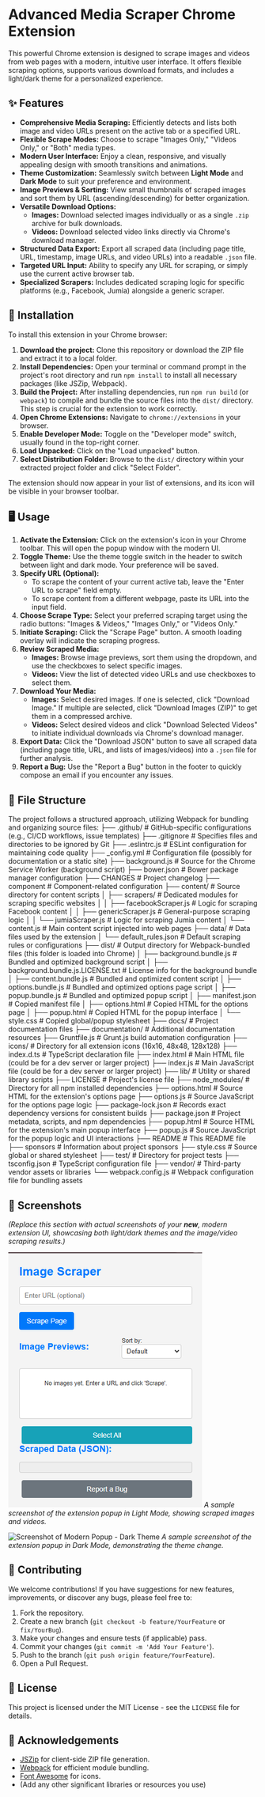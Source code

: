 # Advanced Media Scraper Chrome Extension

This powerful Chrome extension is designed to scrape images and videos from web pages with a modern, intuitive user interface. It offers flexible scraping options, supports various download formats, and includes a light/dark theme for a personalized experience.

## ✨ Features

* **Comprehensive Media Scraping:** Efficiently detects and lists both image and video URLs present on the active tab or a specified URL.
* **Flexible Scrape Modes:** Choose to scrape "Images Only," "Videos Only," or "Both" media types.
* **Modern User Interface:** Enjoy a clean, responsive, and visually appealing design with smooth transitions and animations.
* **Theme Customization:** Seamlessly switch between **Light Mode** and **Dark Mode** to suit your preference and environment.
* **Image Previews & Sorting:** View small thumbnails of scraped images and sort them by URL (ascending/descending) for better organization.
* **Versatile Download Options:**
    * **Images:** Download selected images individually or as a single `.zip` archive for bulk downloads.
    * **Videos:** Download selected video links directly via Chrome's download manager.
* **Structured Data Export:** Export all scraped data (including page title, URL, timestamp, image URLs, and video URLs) into a readable `.json` file.
* **Targeted URL Input:** Ability to specify any URL for scraping, or simply use the current active browser tab.
* **Specialized Scrapers:** Includes dedicated scraping logic for specific platforms (e.g., Facebook, Jumia) alongside a generic scraper.

## 🚀 Installation

To install this extension in your Chrome browser:

1.  **Download the project:** Clone this repository or download the ZIP file and extract it to a local folder.
2.  **Install Dependencies:** Open your terminal or command prompt in the project's root directory and run `npm install` to install all necessary packages (like JSZip, Webpack).
3.  **Build the Project:** After installing dependencies, run `npm run build` (or `webpack`) to compile and bundle the source files into the `dist/` directory. This step is crucial for the extension to work correctly.
4.  **Open Chrome Extensions:** Navigate to `chrome://extensions` in your browser.
5.  **Enable Developer Mode:** Toggle on the "Developer mode" switch, usually found in the top-right corner.
6.  **Load Unpacked:** Click on the "Load unpacked" button.
7.  **Select Distribution Folder:** Browse to the `dist/` directory within your extracted project folder and click "Select Folder".

The extension should now appear in your list of extensions, and its icon will be visible in your browser toolbar.

## 🖥️ Usage

1.  **Activate the Extension:** Click on the extension's icon in your Chrome toolbar. This will open the popup window with the modern UI.
2.  **Toggle Theme:** Use the theme toggle switch in the header to switch between light and dark mode. Your preference will be saved.
3.  **Specify URL (Optional):**
    * To scrape the content of your current active tab, leave the "Enter URL to scrape" field empty.
    * To scrape content from a different webpage, paste its URL into the input field.
4.  **Choose Scrape Type:** Select your preferred scraping target using the radio buttons: "Images & Videos," "Images Only," or "Videos Only."
5.  **Initiate Scraping:** Click the "Scrape Page" button. A smooth loading overlay will indicate the scraping progress.
6.  **Review Scraped Media:**
    * **Images:** Browse image previews, sort them using the dropdown, and use the checkboxes to select specific images.
    * **Videos:** View the list of detected video URLs and use checkboxes to select them.
7.  **Download Your Media:**
    * **Images:** Select desired images. If one is selected, click "Download Image." If multiple are selected, click "Download Images (ZIP)" to get them in a compressed archive.
    * **Videos:** Select desired videos and click "Download Selected Videos" to initiate individual downloads via Chrome's download manager.
8.  **Export Data:** Click the "Download JSON" button to save all scraped data (including page title, URL, and lists of images/videos) into a `.json` file for further analysis.
9.  **Report a Bug:** Use the "Report a Bug" button in the footer to quickly compose an email if you encounter any issues.

## 📂 File Structure

The project follows a structured approach, utilizing Webpack for bundling and organizing source files:
├── .github/                       # GitHub-specific configurations (e.g., CI/CD workflows, issue templates)
├── .gitignore                     # Specifies files and directories to be ignored by Git
├── .eslintrc.js                   # ESLint configuration for maintaining code quality
├── _config.yml                    # Configuration file (possibly for documentation or a static site)
├── background.js                  # Source for the Chrome Service Worker (background script)
├── bower.json                     # Bower package manager configuration
├── CHANGES                        # Project changelog
├── component                      # Component-related configuration
├── content/                       # Source directory for content scripts
│   ├── scrapers/                  # Dedicated modules for scraping specific websites
│   │   ├── facebookScraper.js     # Logic for scraping Facebook content
│   │   ├── genericScraper.js      # General-purpose scraping logic
│   │   └── jumiaScraper.js        # Logic for scraping Jumia content
│   └── content.js                 # Main content script injected into web pages
├── data/                          # Data files used by the extension
│   └── default_rules.json         # Default scraping rules or configurations
├── dist/                          # Output directory for Webpack-bundled files (this folder is loaded into Chrome)
│   ├── background.bundle.js       # Bundled and optimized background script
│   ├── background.bundle.js.LICENSE.txt # License info for the background bundle
│   ├── content.bundle.js          # Bundled and optimized content script
│   ├── options.bundle.js          # Bundled and optimized options page script
│   ├── popup.bundle.js            # Bundled and optimized popup script
│   ├── manifest.json              # Copied manifest file
│   ├── options.html               # Copied HTML for the options page
│   ├── popup.html                 # Copied HTML for the popup interface
│   └── style.css                  # Copied global/popup stylesheet
├── docs/                          # Project documentation files
├── documentation/                 # Additional documentation resources
├── Gruntfile.js                   # Grunt.js build automation configuration
├── icons/                         # Directory for all extension icons (16x16, 48x48, 128x128)
├── index.d.ts                     # TypeScript declaration file
├── index.html                     # Main HTML file (could be for a dev server or larger project)
├── index.js                       # Main JavaScript file (could be for a dev server or larger project)
├── lib/                           # Utility or shared library scripts
├── LICENSE                        # Project's license file
├── node_modules/                  # Directory for all npm installed dependencies
├── options.html                   # Source HTML for the extension's options page
├── options.js                     # Source JavaScript for the options page logic
├── package-lock.json              # Records exact dependency versions for consistent builds
├── package.json                   # Project metadata, scripts, and npm dependencies
├── popup.html                     # Source HTML for the extension's main popup interface
├── popup.js                       # Source JavaScript for the popup logic and UI interactions
├── README                         # This README file
├── sponsors                       # Information about project sponsors
├── style.css                      # Source global or shared stylesheet
├── test/                          # Directory for project tests
├── tsconfig.json                  # TypeScript configuration file
├── vendor/                        # Third-party vendor assets or libraries
└── webpack.config.js              # Webpack configuration file for bundling assets


## 📸 Screenshots

*(Replace this section with actual screenshots of your **new**, modern extension UI, showcasing both light/dark themes and the image/video scraping results.)*

![Screenshot of Modern Popup - Light Theme](screenshots/popup-light-theme.png)
*A sample screenshot of the extension popup in Light Mode, showing scraped images and videos.*

![Screenshot of Modern Popup - Dark Theme](screenshots/popup-dark-theme.png)
*A sample screenshot of the extension popup in Dark Mode, demonstrating the theme change.*

## 🤝 Contributing

We welcome contributions! If you have suggestions for new features, improvements, or discover any bugs, please feel free to:

1.  Fork the repository.
2.  Create a new branch (`git checkout -b feature/YourFeature` or `fix/YourBug`).
3.  Make your changes and ensure tests (if applicable) pass.
4.  Commit your changes (`git commit -m 'Add Your Feature'`).
5.  Push to the branch (`git push origin feature/YourFeature`).
6.  Open a Pull Request.

## 📄 License

This project is licensed under the MIT License - see the `LICENSE` file for details.

## 🙏 Acknowledgements

* [JSZip](https://stuk.github.io/jszip/) for client-side ZIP file generation.
* [Webpack](https://webpack.js.org/) for efficient module bundling.
* [Font Awesome](https://fontawesome.com/) for icons.
* (Add any other significant libraries or resources you use)